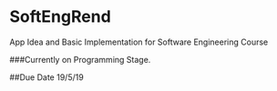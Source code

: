 # SoftEngRend
App Idea and Basic Implementation for Software Engineering Course

###Currently on Programming Stage.

##Due Date 19/5/19
